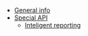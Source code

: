 - [General info](en/common.md)
- [Special API](en/special.md)
    - [Inteligent reporting](en/special/reporting.md)